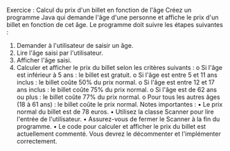 Exercice : Calcul du prix d'un billet en fonction de l'âge
Créez un programme Java qui demande l'âge d'une personne et affiche le prix d'un billet en fonction de cet âge. Le programme doit suivre les étapes suivantes : 
1.	Demander à l'utilisateur de saisir un âge.
2.	Lire l'âge saisi par l'utilisateur.
3.	Afficher l'âge saisi.
4.	Calculer et afficher le prix du billet selon les critères suivants : 
o	Si l'âge est inférieur à 5 ans : le billet est gratuit.
o	Si l'âge est entre 5 et 11 ans inclus : le billet coûte 50% du prix normal.
o	Si l'âge est entre 12 et 17 ans inclus : le billet coûte 75% du prix normal.
o	Si l'âge est de 62 ans ou plus : le billet coûte 77% du prix normal.
o	Pour tous les autres âges (18 à 61 ans) : le billet coûte le prix normal.
Notes importantes : 
•	Le prix normal du billet est de 78 euros.
•	Utilisez la classe Scanner pour lire l'entrée de l'utilisateur.
•	Assurez-vous de fermer le Scanner à la fin du programme.
•	Le code pour calculer et afficher le prix du billet est actuellement commenté. Vous devrez le décommenter et l'implémenter correctement.
